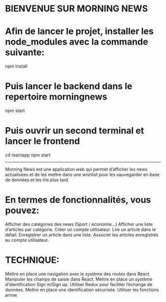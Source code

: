 # ******BIENVENUE SUR MORNING NEWS******
# Afin de lancer le projet, installer les node_modules avec la commande suivante:
npm install
# Puis lancer le backend dans le repertoire morningnews
npm start 
# Puis ouvrir un second terminal et lancer le frontend 
cd reactapp
npm start

*******************************************************************
Morning News est une application web qui permet d’afficher les news actualisées et de 
les mettre dans une wishlist pour les sauvegarder en base de données et les lire plus tard.


# En termes de fonctionnalités, vous pouvez:
Afficher des catégories des news (Sport /  économie…)
Afficher une liste d’articles par catégorie.
Créer un compte utilisateur.
Lire un article dans le détail.
Enregistrer un article dans une liste.
Associer les articles enregistrés au compte utilisateur.

# TECHNIQUE: 
Mettre en place une navigation avec le système des routes dans React.
Manipuler les champs de saisie dans React.
Mettre en place un système d’identification Sign in/Sign up.
Utiliser Redux pour faciliter l’échange de données.
Mettre en place une identification sécurisée.
Utiliser les fonctions arrow.